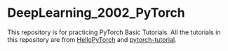 # DeepLearning_2002_PyTorch

This repository is for practicing PyTorch Basic Tutorials.
All the tutorials in this repository are from [HelloPyTorch](https://github.com/InsuJeon/HelloPyTorch) and [pytorch-tutorial](https://github.com/yunjey/pytorch-tutorial).
